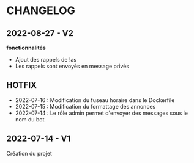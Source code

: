 # CHANGELOG

## 2022-08-27 - V2
**fonctionnalités**  
* Ajout des rappels de !as
* Les rappels sont envoyés en message privés

## HOTFIX
* 2022-07-16 : Modification du fuseau horaire dans le Dockerfile
* 2022-07-15 : Modification du formattage des annonces
* 2022-07-14 : Le rôle admin permet d'envoyer des messages sous le nom du bot

## 2022-07-14 - V1
Création du projet